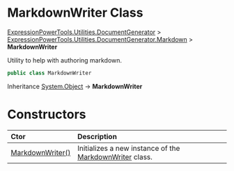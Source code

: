﻿# MarkdownWriter Class

[ExpressionPowerTools.Utilities.DocumentGenerator](ExpressionPowerTools.Utilities.DocumentGenerator.a.md) > [ExpressionPowerTools.Utilities.DocumentGenerator.Markdown](ExpressionPowerTools.Utilities.DocumentGenerator.Markdown.n.md) > **MarkdownWriter**

Utility to help with authoring markdown.

```csharp
public class MarkdownWriter
```

Inheritance [System.Object](https://docs.microsoft.com/dotnet/api/system.object) → **MarkdownWriter**

# Constructors

| Ctor | Description |
| :-- | :-- |
| [MarkdownWriter()](ExpressionPowerTools.Utilities.DocumentGenerator.Markdown.MarkdownWriter.ctor.md#ctor-0) | Initializes a new instance of the  [MarkdownWriter](ExpressionPowerTools.Utilities.DocumentGenerator.Markdown.MarkdownWriter.cs.md)  class. |
